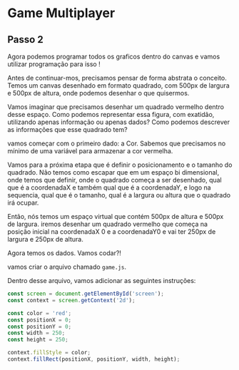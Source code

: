 # Game Multiplayer

## Passo 2
Agora podemos programar todos os graficos dentro do canvas e vamos utilizar programação para isso !

Antes de continuar-mos, precisamos pensar de forma abstrata o conceito. Temos um canvas desenhado em formato quadrado, com 500px de largura e 500px de altura, onde podemos desenhar o que quisermos.

Vamos imaginar que precisamos desenhar um quadrado vermelho dentro desse espaço. Como podemos representar essa figura, com exatidão, utilizando apenas informação ou apenas dados? Como podemos descrever as informações que esse quadrado tem?

vamos começar com o primeiro dado: a Cor. Sabemos que precisamos no mínimo de uma variável para armazenar a cor vermelha.

Vamos para a próxima etapa que é definir o posicionamento e o tamanho do quadrado. Não temos como escapar que em um espaço bi dimensional, onde temos que definir, onde o quadrado começa a ser desenhado, qual que é a coordenadaX e também qual que é a coordenadaY, e logo na sequencia, qual que é o tamanho, qual é a largura ou altura que o quadrado irá ocupar.

Então, nós temos um espaço virtual que contém 500px de altura e 500px de largura. iremos desenhar um quadrado vermelho que começa na posição inicial na coordenadaX 0 e a coordenadaY0 e vai ter 250px de largura e 250px de altura.

Agora temos os dados. Vamos codar?!

vamos criar o arquivo chamado ```game.js```.

Dentro desse arquivo, vamos adicionar as seguintes instruções:
```js
const screen = document.getElementById('screen');
const context = screen.getContext('2d');

const color = 'red';
const positionX = 0;
const positionY = 0;
const width = 250;
const height = 250;

context.fillStyle = color;
context.fillRect(positionX, positionY, width, height);
```
